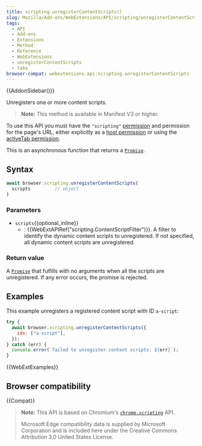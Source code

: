 ```yaml
---
title: scripting.unregisterContentScripts()
slug: Mozilla/Add-ons/WebExtensions/API/scripting/unregisterContentScripts
tags:
  - API
  - Add-ons
  - Extensions
  - Method
  - Reference
  - WebExtensions
  - unregisterContentScripts
  - tabs
browser-compat: webextensions.api.scripting.unregisterContentScripts
---
```

{{AddonSidebar()}}

Unregisters one or more content scripts.

> **Note:** This method is available in Manifest V3 or higher.

To use this API you must have the `"scripting"` [permission](/en-US/docs/Mozilla/Add-ons/WebExtensions/manifest.json/permissions) and permission for the page's URL, either explicitly as a [host permission](/en-US/docs/Mozilla/Add-ons/WebExtensions/manifest.json/permissions#host_permissions) or using the [activeTab permission](/en-US/docs/Mozilla/Add-ons/WebExtensions/manifest.json/permissions#activetab_permission).

This is an asynchronous function that returns a [`Promise`](/en-US/docs/Web/JavaScript/Reference/Global_Objects/Promise).

## Syntax

```js
await browser.scripting.unregisterContentScripts(
  scripts         // object
)
```

### Parameters

- `scripts`{{optional_inline}} 
  - : {{WebExtAPIRef("scripting.ContentScriptFilter")}}. A filter to identify the dynamic content scripts to unregistered. If not specified, all dynamic content scripts are unregistered.

### Return value

A [`Promise`](/en-US/docs/Web/JavaScript/Reference/Global_Objects/Promise) that fulfills with no arguments when all the scripts are unregistered. If any error occurs, the promise is rejected.

## Examples

This example unregisters a registered content script with ID `a-script`:

```js
try {
  await browser.scripting.unregisterContentScripts({
    ids: ["a-script"],
  });
} catch (err) {
  console.error(`failed to unregister content scripts: ${err}`);
}
```

{{WebExtExamples}}

## Browser compatibility

{{Compat}}

> **Note:** This API is based on Chromium's [`chrome.scripting`](https://developer.chrome.com/extensions/scripting#method-unregisterContentScripts) API.
>
> Microsoft Edge compatibility data is supplied by Microsoft Corporation and is included here under the Creative Commons Attribution 3.0 United States License.